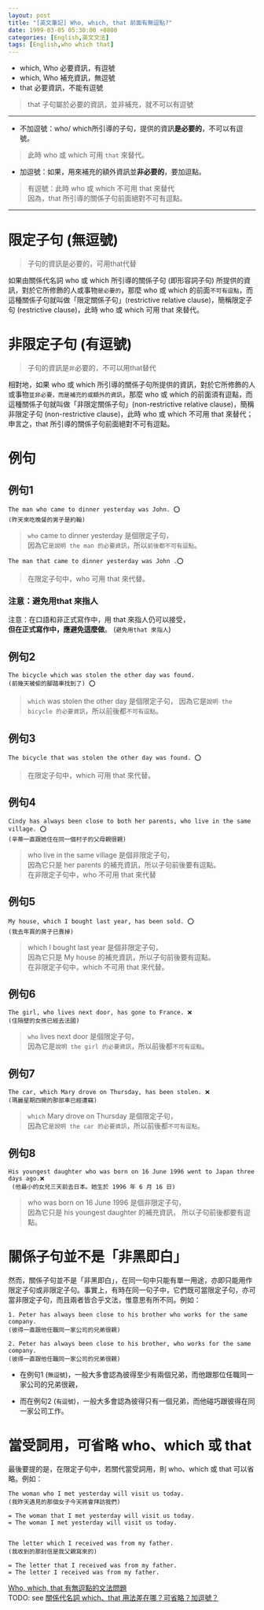 ```yaml
---
layout: post
title: "[英文筆記] Who, which, that 前面有無逗點?"
date: 1999-03-05 05:30:00 +0800
categories: [English,英文文法]
tags: [English,who which that]
---
```


- which, Who 必要資訊，有逗號
- which, Who 補充資訊，無逗號
- that 必要資訊，不能有逗號

> that 子句屬於必要的資訊，並非補充，就不可以有逗號

---

- 不加逗號：who/ which所引導的子句，提供的資訊**是必要的**，不可以有逗號。

> 此時 who 或 which 可用 `that` 來替代。

- 加逗號：如果，用來補充的額外資訊並**非必要的**，要加逗點。

> 有逗號：此時 who 或 which 不可用 that 來替代  
> 因為，that 所引導的關係子句前面絕對不可有逗點。

---

# 限定子句 (無逗號) 

> 子句的資訊是必要的，可用that代替

如果由關係代名詞 who 或 which 所引導的關係子句 (即形容詞子句) 所提供的資訊，對於它所修飾的人或事物`是必要的`，那麼 who 或 which 的前面`不可有逗點`，而這種關係子句就叫做「限定關係子句」(restrictive relative clause)，簡稱限定子句 (restrictive clause)，此時 who 或 which 可用 that 來替代。

# 非限定子句 (有逗號)

> 子句的資訊是`非`必要的，不可以用that替代

相對地，如果 who 或 which 所引導的關係子句所提供的資訊，對於它所修飾的人或事物`並非必要，而是補充的或額外的資訊`，那麼 who 或 which 的前面須有逗點，而這種關係子句就叫做「非限定關係子句」(non-restrictive relative clause)，簡稱非限定子句 (non-restrictive clause)，此時 who 或 which 不可用 that 來替代；申言之，that 所引導的關係子句前面絕對不可有逗點。



# 例句
## 例句1

```
The man who came to dinner yesterday was John. ⭕️
(昨天來吃晚餐的男子是約翰)
```
> `who` came to dinner yesterday 是個限定子句，   
> 因為它`是說明 the man 的必要資訊`，所以`前後都不可有逗點`。

```
The man that came to dinner yesterday was John .⭕️
```

> 在限定子句中，who 可用 that 來代替。

### 注意：避免用that 來指人

注意：在口語和非正式寫作中，用 that 來指人仍可以接受，      
**但在正式寫作中，應避免這麼做**。 (`避免用that 來指人`)


## 例句2

```
The bicycle which was stolen the other day was found. 
(前幾天被偷的腳踏車找到了) ⭕️ 
```

> `which` was stolen the other day 是個限定子句， 
> 因為它是`說明 the bicycle 的必要資訊`，所以前後都`不可有逗點`。

## 例句3

```
The bicycle that was stolen the other day was found. ⭕️ 
```

> 在限定子句中，which 可用 that 來代替。

## 例句4

```
Cindy has always been close to both her parents, who live in the same village. ⭕️ 
(辛蒂一直跟她住在同一個村子的父母親很親) 
```

> who live in the same village 是個非限定子句，     
> 因為它只是 her parents 的補充資訊，所以子句前後要有逗點。     
> 在非限定子句中，who 不可用 that 來代替    

## 例句5

```
My house, which I bought last year, has been sold. ⭕️ 
(我去年買的房子已賣掉) 
```
> which I bought last year 是個非限定子句，     
> 因為它只是 My house 的補充資訊，所以子句前後要有逗點。    
> 在非限定子句中，which 不可用 that 來代替。

## 例句6

```
The girl, who lives next door, has gone to France. ❌ 
(住隔壁的女孩已經去法國) 
```
> `who` lives next door 是個限定子句，    
> 因為它是`說明 the girl 的必要資訊`，所以前後都`不可有逗點`。

## 例句7

```
The car, which Mary drove on Thursday, has been stolen. ❌
(瑪麗星期四開的那部車已經遭竊)  
```

> `which` Mary drove on Thursday 是個限定子句，     
> 因為它`是說明 the car 的必要資訊`，所以前後都`不可有逗點`。   


## 例句8

```
His youngest daughter who was born on 16 June 1996 went to Japan three days ago.❌
 (他最小的女兒三天前去日本。她生於 1996 年 6 月 16 日)
```
> who was born on 16 June 1996 是個非限定子句，     
> 因為它只是 his youngest daughter 的補充資訊， 
> 所以子句前後都要有逗點。  

# 關係子句並不是「非黑即白」

然而，關係子句並不是「非黑即白」，在同一句中只能有單一用途，亦即只能用作限定子句或非限定子句。事實上，有時在同一句子中，它們既可當限定子句，亦可當非限定子句，而且兩者皆合乎文法，惟意思有所不同。例如：

```
1. Peter has always been close to his brother who works for the same company.
(彼得一直跟他任職同一家公司的兄弟很親)

2. Peter has always been close to his brother, who works for the same company. 
(彼得一直跟他任職同一家公司的兄弟很親)
```

- 在例句1 (`無逗號`)，一般大多會認為彼得至少有兩個兄弟，而他跟那位任職同一家公司的兄弟很親，      

- 而在例句2 (`有逗號`)，一般大多會認為彼得只有一個兄弟，而他碰巧跟彼得在同一家公司工作。



# 當受詞用，可省略 who、which 或 that 

最後要提的是，在限定子句中，若關代當受詞用，則 who、which 或 that 可以省略。例如：

```
The woman who I met yesterday will visit us today. 
(我昨天遇見的那個女子今天將會拜訪我們)

= The woman that I met yesterday will visit us today.
= The woman I met yesterday will visit us today.


The letter which I received was from my father.
(我收到的那封信是我父親寫來的)

= The letter that I received was from my father.
= The letter I received was from my father.
```


[Who, which, that 有無逗點的文法問題](https://blog.cybertranslator.idv.tw/archives/7679)     
TODO: see [關係代名詞 which、that 用法差在哪？可省略？加逗號？](https://english.cool/which-vs-that/)